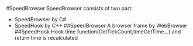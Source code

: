 #SpeedBrowser
SpeedBrowser consists of two part:
- SpeedBrowser by C#
- SpeedHook by C++
##SpeedBrowser
A browser frame by WebBrowser
##SpeedHook
Hook time function(GetTickCount,timeGetTime...) and return time is recalculated
